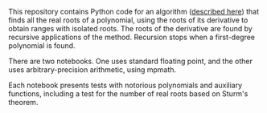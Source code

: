 ﻿﻿﻿﻿This repository contains Python code for an algorithm ([described here](https://www.researchgate.net/publication/320864673_A_simple_algorithm_to_find_all_real_roots_of_a_polynomial)) that finds all the real roots of a polynomial, using the roots of its derivative to obtain ranges with isolated roots. The roots of the derivative are found by recursive applications of the method. Recursion stops when a first-degree polynomial is found. There are two notebooks. One uses standard floating point, and the other uses arbitrary-precision arithmetic, using mpmath. Each notebook presents tests with notorious polynomials and auxiliary functions, including a test for the number of real roots based on Sturm's theorem.